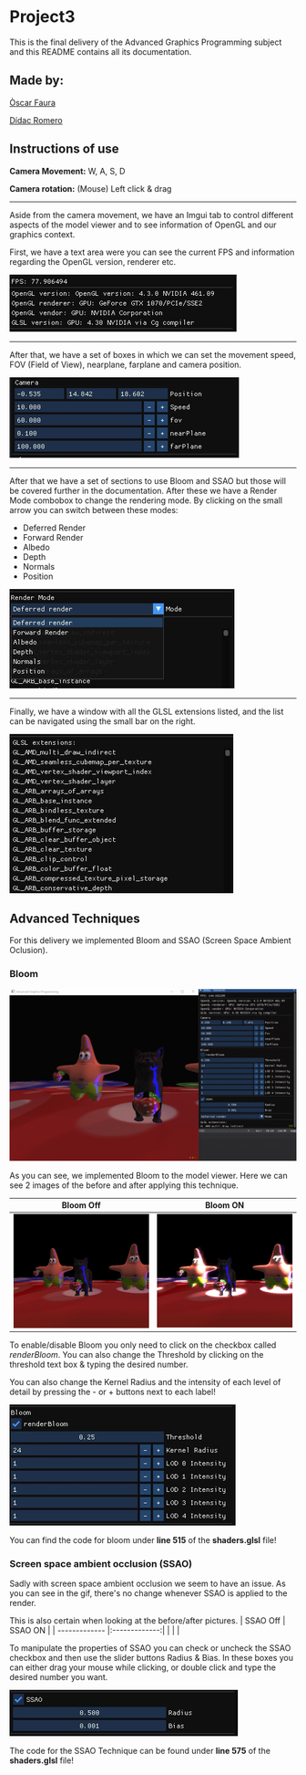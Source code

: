 # Project3

This is the final delivery of the Advanced Graphics Programming subject and this README contains all its documentation.

## Made by:
[Òscar Faura](https://github.com/ofaura)

[Dídac Romero](https://github.com/DidacRomero)

## Instructions of use

**Camera Movement:** W, A, S, D

**Camera rotation:** (Mouse) Left click & drag

---

Aside from the camera movement, we have an Imgui tab to control different aspects of the model viewer and to see information of OpenGL and our graphics context.

First, we have a text area were you can see the current FPS and information regarding the OpenGL version, renderer etc.

![Info](https://raw.githubusercontent.com/AGP-Project/Project3/main/Documentation_Images/Information.JPG "Information")

---

After that, we have a set of boxes in which we can set the movement speed, FOV (Field of View), nearplane, farplane and camera position.

![Camera](https://raw.githubusercontent.com/AGP-Project/Project3/main/Documentation_Images/Camera_Imgui.JPG "Camera")

---

After that we have a set of sections to use Bloom and SSAO but those will be covered further in the documentation. After these we have a Render Mode combobox to change the rendering mode. By clicking on the small arrow you can switch between these modes:

* Deferred Render
* Forward Render
* Albedo
* Depth
* Normals
* Position

![Mode](https://raw.githubusercontent.com/AGP-Project/Project3/main/Documentation_Images/Render_Mode_Imgui.JPG "Render Mode")

---

Finally, we have a window with all the GLSL extensions listed, and the list can be navigated using the small bar on the right.

![Extensions](https://raw.githubusercontent.com/AGP-Project/Project3/main/Documentation_Images/GLSL_Extensions.JPG "Extensions") 

## Advanced Techniques
For this delivery we implemented Bloom and SSAO (Screen Space Ambient Oclusion).

### Bloom

![Bloom](https://raw.githubusercontent.com/AGP-Project/Project3/main/Documentation_Images/Bloom_Complete_Gif.gif "Bloom gif") 

As you can see, we implemented Bloom to the model viewer. Here we can see 2 images of the before and after applying this technique.

| Bloom Off        | Bloom ON           |
| ------------- |:-------------:|
| ![Without Bloom](https://raw.githubusercontent.com/AGP-Project/Project3/main/Documentation_Images/No_Bloom_Defferred.JPG "Without Bloom")      | ![With Bloom](https://raw.githubusercontent.com/AGP-Project/Project3/main/Documentation_Images/Bloom_Defferred.JPG "With Bloom") |



To enable/disable Bloom you only need to click on the checkbox called *renderBloom*. You can also change the Threshold by clicking  on the threshold text box 
& typing the desired number.

You can also change the Kernel Radius and the intensity of each level of detail by pressing the - or + buttons next to each label!

![Bloom](https://raw.githubusercontent.com/AGP-Project/Project3/main/Documentation_Images/Bloom_Imgui.JPG "Extensions") 

You can find the code for bloom under **line 515** of the **shaders.glsl** file!

### Screen space ambient occlusion (SSAO)

Sadly with screen space ambient occlusion we seem to have an issue. As you can see in the gif, there's no change whenever SSAO is applied to the render.


This is also certain when looking at the before/after pictures.
| SSAO Off        | SSAO ON           |
| ------------- |:-------------:|
|       | 	|


To manipulate the properties of SSAO you can check or uncheck the SSAO checkbox and then use the slider buttons Radius & Bias. In these boxes
you can either drag your mouse while clicking, or double click and type the desired number you want.

![SSAO](https://raw.githubusercontent.com/AGP-Project/Project3/main/Documentation_Images/SSAO_Imgui.JPG "SSAO")

The code for the SSAO Technique can be found under **line 575**  of the **shaders.glsl** file!






